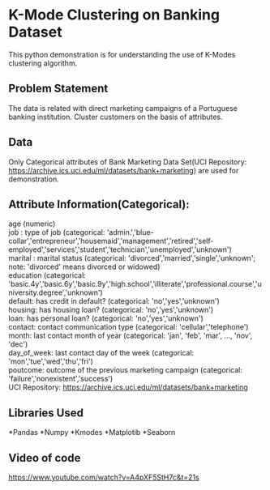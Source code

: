 # K-Mode Clustering on Banking Dataset
This python demonstration is for understanding the use of K-Modes clustering algorithm.

## Problem Statement
The data is related with direct marketing campaigns of a Portuguese banking institution. Cluster customers on the basis of attributes.


## Data
Only Categorical attributes of Bank Marketing Data Set(UCI Repository: https://archive.ics.uci.edu/ml/datasets/bank+marketing) are used for demonstration.

## Attribute Information(Categorical):
age (numeric)\
job : type of job (categorical: 'admin.','blue-collar','entrepreneur','housemaid','management','retired','self-employed','services','student','technician','unemployed','unknown')\
marital : marital status (categorical: 'divorced','married','single','unknown'; note: 'divorced' means divorced or widowed)\
education (categorical: 'basic.4y','basic.6y','basic.9y','high.school','illiterate','professional.course','university.degree','unknown')\
default: has credit in default? (categorical: 'no','yes','unknown')\
housing: has housing loan? (categorical: 'no','yes','unknown')\
loan: has personal loan? (categorical: 'no','yes','unknown')\
contact: contact communication type (categorical: 'cellular','telephone')\
month: last contact month of year (categorical: 'jan', 'feb', 'mar', ..., 'nov', 'dec')\
day_of_week: last contact day of the week (categorical: 'mon','tue','wed','thu','fri')\
poutcome: outcome of the previous marketing campaign (categorical: 'failure','nonexistent','success')\
UCI Repository: https://archive.ics.uci.edu/ml/datasets/bank+marketing

## Libraries Used
*Pandas
*Numpy
*Kmodes
*Matplotib 
*Seaborn

## Video of code
https://www.youtube.com/watch?v=A4pXF5StH7c&t=21s
